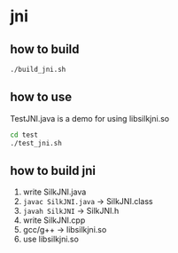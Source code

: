 # jni


## how to build

```bash
./build_jni.sh
```

## how to use

TestJNI.java is a demo for using libsilkjni.so

```bash
cd test
./test_jni.sh
```

## how to build jni 
1. write SilkJNI.java
2. `javac SilkJNI.java`  -> SilkJNI.class
3. `javah SilkJNI` -> SilkJNI.h
4. write SilkJNI.cpp
5. gcc/g++ -> libsilkjni.so
6. use libsilkjni.so